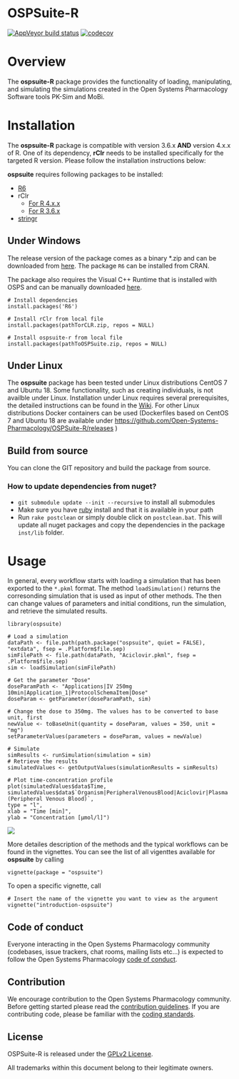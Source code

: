 # OSPSuite-R

  <!-- badges: start -->

[![AppVeyor build status](https://ci.appveyor.com/api/projects/status/github/Open-Systems-Pharmacology/OSPSuite-R?branch=develop&svg=true)](https://ci.appveyor.com/project/open-systems-pharmacology-ci/ospsuite-r)
[![codecov](https://codecov.io/gh/Open-Systems-Pharmacology/OSPSuite-R/branch/develop/graph/badge.svg)](https://codecov.io/gh/Open-Systems-Pharmacology/OSPSuite-R)

  <!-- badges: end -->

# Overview
The **ospsuite-R** package provides the functionality of loading, manipulating, and simulating the simulations created in the Open Systems Pharmacology Software tools PK-Sim and MoBi.

# Installation

The **ospsuite-R** package is compatible with version 3.6.x **AND** version 4.x.x of R. One of its dependency, **rClr** needs to be installed specifically for the targeted R version. Please follow the installation instructions below:


**ospsuite** requires following packages to be installed:
- [R6](https://github.com/r-lib/R6)
- rClr
  - [For R 4.x.x](https://github.com/Open-Systems-Pharmacology/rClr/releases/download/v0.9.1/rClr_0.9.1.zip)
  - [For R 3.6.x](https://github.com/Open-Systems-Pharmacology/rClr/releases/download/v0.9.1-R3/rClr_0.9.1.zip)
- [stringr](https://cran.r-project.org/web/packages/stringr/)


## Under Windows
The release version of the package comes as a binary *.zip and can be downloaded from [here](https://github.com/Open-Systems-Pharmacology/OSPSuite-R/releases). The package `R6` can be installed from CRAN.

The package also requires the Visual C++ Runtime that is installed with OSPS and can be manually downloaded [here](https://aka.ms/vs/16/release/vc_redist.x64.exe).

```
# Install dependencies
install.packages('R6')

# Install rClr from local file 
install.packages(pathTorCLR.zip, repos = NULL)

# Install ospsuite-r from local file
install.packages(pathToOSPSuite.zip, repos = NULL)
```

## Under Linux
The **ospsuite** package has been tested under Linux distributions CentOS 7 and Ubuntu 18. Some functionality, such as creating individuals, is not availble under Linux. Installation under Linux requires several prerequisites, the detailed instructions can be found in the [Wiki](https://github.com/Open-Systems-Pharmacology/OSPSuite-R/wiki/Setup-ospsuite-R-on-Ubuntu).
For other Linux distributions Docker containers can be used (Dockerfiles based on CentOS 7 and Ubuntu 18 are available under https://github.com/Open-Systems-Pharmacology/OSPSuite-R/releases )

## Build from source
You can clone the GIT repository and build the package from source.

### How to update dependencies from nuget?
- `git submodule update --init --recursive` to install all submodules
- Make sure you have [ruby](https://www.ruby-lang.org/de/downloads/) install and that it is available in your path
- Run `rake postclean` or simply double click on `postclean.bat`. This will update all nuget packages and copy the dependencies in the package `inst/lib` folder.

# Usage
In general, every workflow starts with loading a simulation that has been exported to the `*.pkml` format. The method `loadSimulation()`  returns the corresonding simulation that is used as input of other methods. The then can change values of parameters and initial conditions, run the simulation, and retrieve the simulated results.

```{r loadSim}
library(ospsuite)

# Load a simulation
dataPath <- file.path(path.package("ospsuite", quiet = FALSE), "extdata", fsep = .Platform$file.sep)
simFilePath <- file.path(dataPath, "Aciclovir.pkml", fsep = .Platform$file.sep)
sim <- loadSimulation(simFilePath)

# Get the parameter "Dose"
doseParamPath <- "Applications|IV 250mg 10min|Application_1|ProtocolSchemaItem|Dose"
doseParam <- getParameter(doseParamPath, sim)

# Change the dose to 350mg. The values has to be converted to base unit, first
newValue <- toBaseUnit(quantity = doseParam, values = 350, unit = "mg")
setParameterValues(parameters = doseParam, values = newValue)

# Simulate
simResults <- runSimulation(simulation = sim)
# Retrieve the results
simulatedValues <- getOutputValues(simulationResults = simResults)

# Plot time-concentration profile
plot(simulatedValues$data$Time, simulatedValues$data$`Organism|PeripheralVenousBlood|Aciclovir|Plasma (Peripheral Venous Blood)`,
type = "l",
xlab = "Time [min]",
ylab = "Concentration [µmol/l]")
```
![](man/figures/README-example-1.png)<!-- -->

More detailes description of the methods and the typical workflows can be found in the vignettes. You can see the list of all vigenttes available for **ospsuite** by calling

```
vignette(package = "ospsuite")
```

To open a specific vignette, call

```
# Insert the name of the vignette you want to view as the argument
vignette("introduction-ospsuite")
```

## Code of conduct

Everyone interacting in the Open Systems Pharmacology community (codebases, issue trackers, chat rooms, mailing lists etc...) is expected to follow the Open Systems Pharmacology [code of conduct](https://github.com/Open-Systems-Pharmacology/Suite/blob/master/CODE_OF_CONDUCT.md).

## Contribution

We encourage contribution to the Open Systems Pharmacology community. Before getting started please read the [contribution guidelines](https://github.com/Open-Systems-Pharmacology/Suite/blob/master/CONTRIBUTING.md). If you are contributing code, please be familiar with the [coding standards](https://github.com/Open-Systems-Pharmacology/Suite/blob/master/CODING_STANDARDS_R.md).

## License

OSPSuite-R is released under the [GPLv2 License](LICENSE).

All trademarks within this document belong to their legitimate owners.
